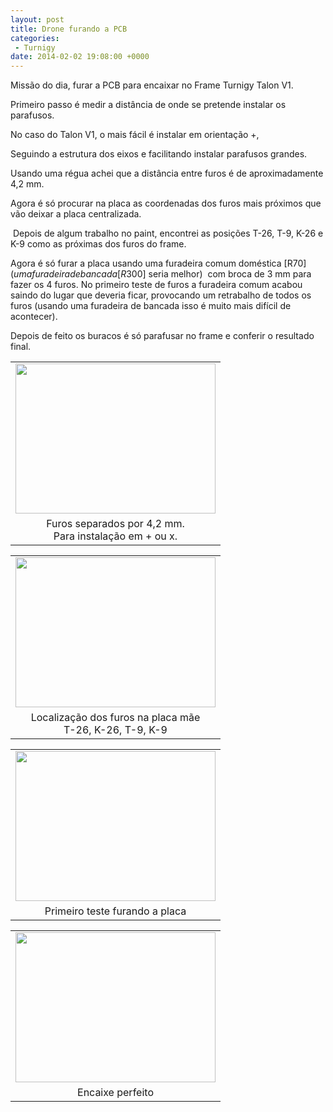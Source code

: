 ```yaml
---
layout: post
title: Drone furando a PCB
categories:
 - Turnigy
date: 2014-02-02 19:08:00 +0000
---
```


Missão do dia, furar a PCB para encaixar no Frame Turnigy Talon V1.  

Primeiro passo é medir a distância de onde se pretende instalar os parafusos.  

No caso do Talon V1, o mais fácil é instalar em orientação&nbsp;+,  

  

<a name="more"></a>  

Seguindo a estrutura dos eixos e facilitando instalar parafusos grandes.  

Usando uma régua achei que a distância entre furos é de aproximadamente 4,2 mm.  

Agora é só procurar na placa as coordenadas dos furos mais próximos que vão deixar a placa centralizada.  

&nbsp;Depois de algum trabalho no paint, encontrei as posições T-26, T-9, K-26 e K-9 como as próximas dos furos do frame.  

Agora é só furar a placa usando uma furadeira comum doméstica [R$70] (uma furadeira de bancada [R$300] seria melhor) &nbsp;com broca de 3 mm para fazer os 4 furos. No primeiro teste de furos a furadeira comum acabou saindo do lugar que deveria ficar, provocando um retrabalho de todos os furos (usando uma furadeira de bancada isso é muito mais difícil de acontecer).  

Depois de feito os buracos é só parafusar no frame e conferir o resultado final.  

  

  

<table align="center" cellpadding="0" cellspacing="0" class="tr-caption-container" style="margin-left: auto; margin-right: auto; text-align: center;"><tbody>
<tr><td style="text-align: center;"><a href="http://1.bp.blogspot.com/-SgSIXTLH7RI/Uu6S86g9CQI/AAAAAAAAosw/gvlbfpEPEYU/s1600/IMG_20140202_154233.jpg" imageanchor="1" style="margin-left: auto; margin-right: auto;"><img border="0" height="240" src="http://1.bp.blogspot.com/-SgSIXTLH7RI/Uu6S86g9CQI/AAAAAAAAosw/gvlbfpEPEYU/s1600/IMG_20140202_154233.jpg" width="320"/></a></td></tr>
<tr><td class="tr-caption" style="text-align: center;">Furos separados por 4,2 mm.<br/>
Para instalação em&nbsp;+ ou x.</td></tr>
</tbody></table>

<table align="center" cellpadding="0" cellspacing="0" class="tr-caption-container" style="margin-left: auto; margin-right: auto; text-align: center;"><tbody>
<tr><td style="text-align: center;"><a href="http://4.bp.blogspot.com/-CH3ku3BTwos/Uu6QZ2qY5eI/AAAAAAAAor8/xq41vxd0ysM/s1600/drone-mainboard-holes.jpg" imageanchor="1" style="margin-left: auto; margin-right: auto;"><img border="0" height="240" src="http://4.bp.blogspot.com/-CH3ku3BTwos/Uu6QZ2qY5eI/AAAAAAAAor8/xq41vxd0ysM/s1600/drone-mainboard-holes.jpg" width="320"/></a></td></tr>
<tr><td class="tr-caption" style="text-align: center;">Localização dos furos na placa mãe<br/>
T-26, K-26, T-9, K-9</td></tr>
</tbody></table>

  

<table align="center" cellpadding="0" cellspacing="0" class="tr-caption-container" style="margin-left: auto; margin-right: auto; text-align: center;"><tbody>
<tr><td style="text-align: center;"><a href="http://4.bp.blogspot.com/-bUM7YkR2OoE/Uu6TPUxY1UI/AAAAAAAAos4/r8-wwS-TW3U/s1600/IMG_20140202_154313.jpg" imageanchor="1" style="margin-left: auto; margin-right: auto;"><img border="0" height="240" src="http://4.bp.blogspot.com/-bUM7YkR2OoE/Uu6TPUxY1UI/AAAAAAAAos4/r8-wwS-TW3U/s1600/IMG_20140202_154313.jpg" width="320"/></a></td></tr>
<tr><td class="tr-caption" style="text-align: center;">Primeiro teste furando a placa</td></tr>
</tbody></table>

  

<table align="center" cellpadding="0" cellspacing="0" class="tr-caption-container" style="margin-left: auto; margin-right: auto; text-align: center;"><tbody>
<tr><td style="text-align: center;"><a href="http://4.bp.blogspot.com/-FOZdANd3Kqo/Uu6Tk9iGQcI/AAAAAAAAotE/DS7vh0lZN_g/s1600/IMG_20140202_154735.jpg" imageanchor="1" style="margin-left: auto; margin-right: auto;"><img border="0" height="240" src="http://4.bp.blogspot.com/-FOZdANd3Kqo/Uu6Tk9iGQcI/AAAAAAAAotE/DS7vh0lZN_g/s1600/IMG_20140202_154735.jpg" width="320"/></a></td></tr>
<tr><td class="tr-caption" style="text-align: center;">Encaixe perfeito</td></tr>
</tbody></table>

  

  

<div class="separator" style="clear: both; text-align: center;">
</div>

  

<div>
<br/></div>

<div>
<br/></div>
